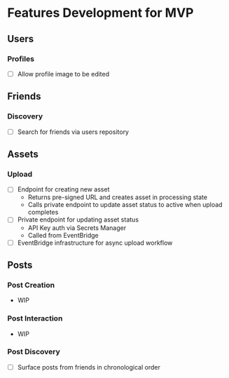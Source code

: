# Features Development for MVP

## Users

### Profiles

- [ ] Allow profile image to be edited

## Friends

### Discovery

- [ ] Search for friends via users repository

## Assets

### Upload

- [ ] Endpoint for creating new asset
  - Returns pre-signed URL and creates asset in processing state
  - Calls private endpoint to update asset status to active when upload completes
- [ ] Private endpoint for updating asset status
  - API Key auth via Secrets Manager
  - Called from EventBridge
- [ ] EventBridge infrastructure for async upload workflow

## Posts

### Post Creation

- WIP

### Post Interaction

- WIP

### Post Discovery

- [ ] Surface posts from friends in chronological order
